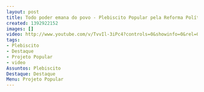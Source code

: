 ```yaml
---
layout: post
title: Todo poder emana do povo - Plebiscito Popular pela Reforma Política
created: 1392922152
images: []
video: http://www.youtube.com/v/TvvIl-3iPc4?controls=0&showinfo=0&rel=0&modestbranding=1
tags:
- Plebiscito
- Destaque
- Projeto Popular
- video
Assuntos: Plebiscito
Destaque: Destaque
Menu: Projeto Popular
---
```




